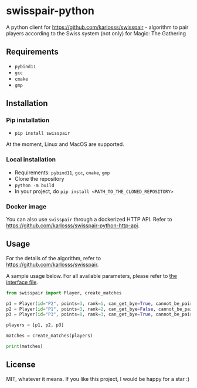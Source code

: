 # swisspair-python

A python client for https://github.com/karlosss/swisspair - algorithm to pair players according to the Swiss system (not only) for Magic: The Gathering 

## Requirements

- `pybind11`
- `gcc`
- `cmake`
- `gmp`

## Installation

### Pip installation

- `pip install swisspair`

At the moment, Linux and MacOS are supported.

### Local installation

- Requirements: `pybind11`, `gcc`, `cmake`, `gmp`
- Clone the repository
- `python -m build`
- In your project, do `pip install <PATH_TO_THE_CLONED_REPOSITORY>`

### Docker image

You can also use `swisspair` through a dockerized HTTP API. Refer to https://github.com/karlosss/swisspair-python-http-api.

## Usage

For the details of the algorithm, refer to https://github.com/karlosss/swisspair.

A sample usage below. For all available parameters, please refer to [the interface file](https://github.com/karlosss/swisspair-python/blob/a6cc5011aea4942c7b5296947bbf64d317a3f75a/src/swisspair/interface.py).

```python
from swisspair import Player, create_matches

p1 = Player(id="P2", points=3, rank=1, can_get_bye=True, cannot_be_paired_against_ids={"P3"})
p2 = Player(id="P1", points=3, rank=2, can_get_bye=False, cannot_be_paired_against_ids=set())
p3 = Player(id="P3", points=0, rank=3, can_get_bye=True, cannot_be_paired_against_ids={"P3"})

players = [p1, p2, p3]

matches = create_matches(players)

print(matches)
```

## License

MIT, whatever it means. If you like this project, I would be happy for a star :)
